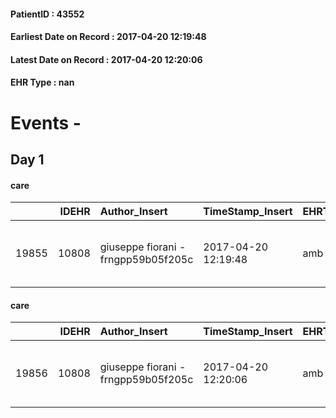 
#### PatientID : 43552
#### Earliest Date on Record : 2017-04-20 12:19:48
#### Latest Date on Record : 2017-04-20 12:20:06
#### EHR Type : nan

# Events - 

## Day 1

#### care
|       |   IDEHR | Author_Insert                       | TimeStamp_Insert    | EHRType   |   PatientID |   IDGESTIONE_AUSILI |   opt_annulla_consegna | dt_Ric_consegna     | opt_ausilio                                     |
|------:|--------:|:------------------------------------|:--------------------|:----------|------------:|--------------------:|-----------------------:|:--------------------|:------------------------------------------------|
| 19855 |   10808 | giuseppe fiorani - frngpp59b05f205c | 2017-04-20 12:19:48 | amb       |       43552 |               19803 |                      0 | 2017-04-20 00:00:00 | electronic articulated bed with side rails # 14 |

#### care
|       |   IDEHR | Author_Insert                       | TimeStamp_Insert    | EHRType   |   PatientID |   IDGESTIONE_AUSILI |   opt_annulla_consegna | dt_Ric_consegna     | opt_ausilio                             |
|------:|--------:|:------------------------------------|:--------------------|:----------|------------:|--------------------:|-----------------------:|:--------------------|:----------------------------------------|
| 19856 |   10808 | giuseppe fiorani - frngpp59b05f205c | 2017-04-20 12:20:06 | amb       |       43552 |               19804 |                      0 | 2017-04-20 00:00:00 | antid air mattress with compressor # 16 |


